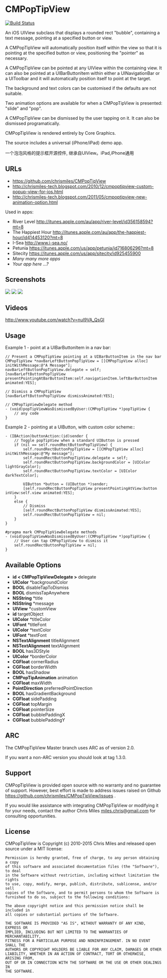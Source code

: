 CMPopTipView
============

[![Build Status](https://travis-ci.org/ixnixnixn/CMPopTipView.svg?branch=master)](https://travis-ci.org/ixnixnixn/CMPopTipView)

An iOS UIView subclass that displays a rounded rect "bubble", containing
a text message, pointing at a specified button or view.

A CMPopTipView will automatically position itself within the view so that
it is pointing at the specified button or view, positioning the "pointer"
as necessary.

A CMPopTipView can be pointed at any UIView within the containing view.
It can also be pointed at a UIBarButtonItem within either a UINavigationBar
or a UIToolbar and it will automatically position itself to point at the
target.

The background and text colors can be customised if the defaults are not
suitable.

Two animation options are available for when a CMPopTipView is presented:
"slide" and "pop".

A CMPopTipView can be dismissed by the user tapping on it.  It can also
be dismissed programatically.

CMPopTipView is rendered entirely by Core Graphics.

The source includes a universal (iPhone/iPad) demo app.

一个泡泡风格的提示框开源控件, 继承自UIView。iPad,iPhone通用


URLs
----

 * https://github.com/chrismiles/CMPopTipView
 * http://chrismiles-tech.blogspot.com/2010/12/cmpoptipview-custom-popup-view-for-ios.html
 * http://chrismiles-tech.blogspot.com/2011/05/cmpoptipview-new-animation-option.html

Used in apps:

 * River Level http://itunes.apple.com/au/app/river-level/id356158594?mt=8
 * The Happiest Hour http://itunes.apple.com/au/app/the-happiest-hour/id414453120?mt=8
 * I-Sea http://www.i-sea.no/
 * Petunia https://itunes.apple.com/us/app/petunia/id716806296?mt=8
 * Sitecity https://itunes.apple.com/us/app/sitecity/id925455900
 * *Many many more apps*
 * *Your app here ...?*


Screenshots
-----------

![](http://farm5.static.flickr.com/4005/5191641030_2b93a4a559.jpg)
![](http://farm5.static.flickr.com/4112/5191046667_109a98dfc7.jpg)
![](http://farm6.static.flickr.com/5170/5266199718_4720c56384.jpg)


Videos
------

http://www.youtube.com/watch?v=nul9VA_QsGI


Usage
-----

Example 1 - point at a UIBarButtonItem in a nav bar:

```
// Present a CMPopTipView pointing at a UIBarButtonItem in the nav bar
CMPopTipView *navBarLeftButtonPopTipView = [[CMPopTipView alloc] initWithMessage:@"A Message"];
navBarLeftButtonPopTipView.delegate = self;
[navBarLeftButtonPopTipView presentPointingAtBarButtonItem:self.navigationItem.leftBarButtonItem animated:YES];

// Dismiss a CMPopTipView
[navBarLeftButtonPopTipView dismissAnimated:YES];

// CMPopTipViewDelegate method
- (void)popTipViewWasDismissedByUser:(CMPopTipView *)popTipView {
    // any code
}
```


Example 2 - pointing at a UIButton, with custom color scheme::

```
- (IBAction)buttonAction:(id)sender {
    // Toggle popTipView when a standard UIButton is pressed
    if (nil == self.roundRectButtonPopTipView) {
        self.roundRectButtonPopTipView = [[CMPopTipView alloc] initWithMessage:@"My message"];
        self.roundRectButtonPopTipView.delegate = self;
        self.roundRectButtonPopTipView.backgroundColor = [UIColor lightGrayColor];
        self.roundRectButtonPopTipView.textColor = [UIColor darkTextColor];

        UIButton *button = (UIButton *)sender;
        [self.roundRectButtonPopTipView presentPointingAtView:button inView:self.view animated:YES];
    }
    else {
        // Dismiss
        [self.roundRectButtonPopTipView dismissAnimated:YES];
        self.roundRectButtonPopTipView = nil;
    }
}

#pragma mark CMPopTipViewDelegate methods
- (void)popTipViewWasDismissedByUser:(CMPopTipView *)popTipView {
    // User can tap CMPopTipView to dismiss it
    self.roundRectButtonPopTipView = nil;
}
```

Available Options
-----

* **id < CMPopTipViewDelegate >**	delegate
* **UIColor** 					*backgroundColor
* **BOOL** 						disableTapToDismiss
* **BOOL** 						dismissTapAnywhere
* **NSString**					*title
* **NSString**					*message
* **UIView**	                *customView
* **id**							targetObject
* **UIColor**					*titleColor
* **UIFont**						*titleFont
* **UIColor**					*textColor
* **UIFont**						*textFont
* **NSTextAlignment**			titleAlignment
* **NSTextAlignment**			textAlignment
* **BOOL**                    has3DStyle
* **UIColor**					*borderColor
* **CGFloat**                cornerRadius
* **CGFloat**					borderWidth
* **BOOL**                    hasShadow
* **CMPopTipAnimation**       animation
* **CGFloat**                 maxWidth
* **PointDirection**          preferredPointDirection
* **BOOL**                    hasGradientBackground
* **CGFloat**                 sidePadding
* **CGFloat**                 topMargin
* **CGFloat**                 pointerSize
* **CGFloat**                 bubblePaddingX
* **CGFloat**                 bubblePaddingY


ARC
---

The CMPopTipView Master branch uses ARC as of version 2.0.

If you want a non-ARC version you should look at tag 1.3.0.


Support
-------

CMPopTipView is provided open source with no warranty and no guarantee
of support. However, best effort is made to address issues raised on Github
https://github.com/chrismiles/CMPopTipView/issues .

If you would like assistance with integrating CMPopTipView or modifying
it for your needs, contact the author Chris Miles <miles.chris@gmail.com> for consulting
opportunities.


License
-------

CMPopTipView is Copyright (c) 2010-2015 Chris Miles and released open source
under a MIT license:

    Permission is hereby granted, free of charge, to any person obtaining a copy
    of this software and associated documentation files (the "Software"), to deal
    in the Software without restriction, including without limitation the rights
    to use, copy, modify, merge, publish, distribute, sublicense, and/or sell
    copies of the Software, and to permit persons to whom the Software is
    furnished to do so, subject to the following conditions:

    The above copyright notice and this permission notice shall be included in
    all copies or substantial portions of the Software.

    THE SOFTWARE IS PROVIDED "AS IS", WITHOUT WARRANTY OF ANY KIND, EXPRESS OR
    IMPLIED, INCLUDING BUT NOT LIMITED TO THE WARRANTIES OF MERCHANTABILITY,
    FITNESS FOR A PARTICULAR PURPOSE AND NONINFRINGEMENT. IN NO EVENT SHALL THE
    AUTHORS OR COPYRIGHT HOLDERS BE LIABLE FOR ANY CLAIM, DAMAGES OR OTHER
    LIABILITY, WHETHER IN AN ACTION OF CONTRACT, TORT OR OTHERWISE, ARISING FROM,
    OUT OF OR IN CONNECTION WITH THE SOFTWARE OR THE USE OR OTHER DEALINGS IN
    THE SOFTWARE.
